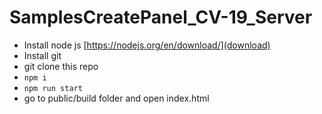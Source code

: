 # SamplesCreatePanel_CV-19_Server

 - Install node js [https://nodejs.org/en/download/](download)
 - Install git 
 - git clone this repo
 - `npm i` 
 - `npm run start`
 - go to public/build folder and open index.html
